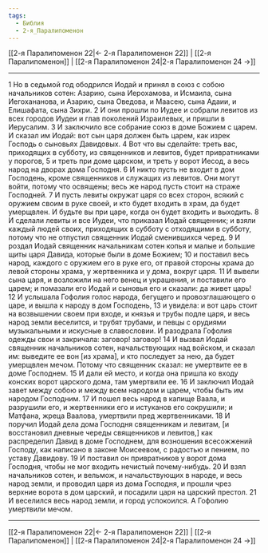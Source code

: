 ```yaml
---
tags:
  - Библия
  - 2-я_Паралипоменон
---
```

[[2-я Паралипоменон 22|← 2-я Паралипоменон 22]] | [[2-я Паралипоменон]] | [[2-я Паралипоменон 24|2-я Паралипоменон 24 →]]

---
1 Но в седьмой год ободрился Иодай и принял в союз с собою начальников сотен: Азарию, сына Иерохамова, и Исмаила, сына Иегохананова, и Азарию, сына Оведова, и Маасею, сына Адаии, и Елишафата, сына Зихри.
2 И они прошли по Иудее и собрали левитов из всех городов Иудеи и глав поколений Израилевых, и пришли в Иерусалим.
3 И заключило все собрание союз в доме Божием с царем. И сказал им Иодай: вот сын царя должен быть царем, как изрек Господь о сыновьях Давидовых.
4 Вот что вы сделайте: треть вас, приходящих в субботу, из священников и левитов, будет привратниками у порогов,
5 и треть при доме царском, и треть у ворот Иесод, а весь народ на дворах дома Господня.
6 И никто пусть не входит в дом Господень, кроме священников и служащих из левитов. Они могут войти, потому что освящены; весь же народ пусть стоит на страже Господней.
7 И пусть левиты окружат царя со всех сторон, всякий с оружием своим в руке своей, и кто будет входить в храм, да будет умерщвлен. И будьте вы при царе, когда он будет входить и выходить.
8 И сделали левиты и все Иудеи, что приказал Иодай священник; и взяли каждый людей своих, приходящих в субботу с отходящими в субботу, потому что не отпустил священник Иодай сменившихся черед.
9 И роздал Иодай священник начальникам сотен копья и малые и большие щиты царя Давида, которые были в доме Божием;
10 и поставил весь народ, каждого с оружием его в руке его, от правой стороны храма до левой стороны храма, у жертвенника и у дома, вокруг царя.
11 И вывели сына царя, и возложили на него венец и украшения, и поставили его царем; и помазали его Иодай и сыновья его и сказали: да живет царь!
12 И услышала Гофолия голос народа, бегущего и провозглашающего о царе, и вышла к народу в дом Господень,
13 и увидела: и вот царь стоит на возвышении своем при входе, и князья и трубы подле царя, и весь народ земли веселится, и трубят трубами, и певцы с орудиями музыкальными и искусные в славословии. И разодрала Гофолия одежды свои и закричала: заговор! заговор!
14 И вызвал Иодай священник начальников сотен, начальствующих над войском, и сказал им: выведите ее вон [из храма], и кто последует за нею, да будет умерщвлен мечом. Потому что священник сказал: не умертвите ее в доме Господнем.
15 И дали ей место, и когда она пришла ко входу конских ворот царского дома, там умертвили ее.
16 И заключил Иодай завет между собою и между всем народом и царем, чтобы быть им народом Господним.
17 И пошел весь народ в капище Ваала, и разрушили его, и жертвенники его и истуканов его сокрушили; и Матфана, жреца Ваалова, умертвили пред жертвенниками.
18 И поручил Иодай дела дома Господня священникам и левитам, [и восстановил дневные череды священников и левитов,] как распределил Давид в доме Господнем, для возношения всесожжений Господу, как написано в законе Моисеевом, с радостью и пением, по уставу Давидову.
19 И поставил он привратников у ворот дома Господня, чтобы не мог входить нечистый почему-нибудь.
20 И взял начальников сотен, и вельмож, и начальствующих в народе, и весь народ земли, и проводил царя из дома Господня, и прошли чрез верхние ворота в дом царский, и посадили царя на царский престол.
21 И веселился весь народ земли, и город успокоился. А Гофолию умертвили мечом.

---
[[2-я Паралипоменон 22|← 2-я Паралипоменон 22]] | [[2-я Паралипоменон]] | [[2-я Паралипоменон 24|2-я Паралипоменон 24 →]]
